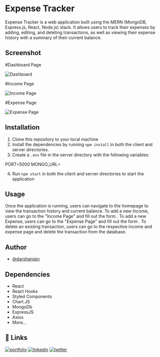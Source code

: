 # Expense Tracker

Expense Tracker is a web application built using the MERN (MongoDB, Express.js, React, Node.js) stack. It allows users to track their expenses by adding, editing, and deleting transactions, as well as viewing their expense history with a summary of their current balance.


## Screenshot

#Dashboard Page

![Dashboard](https://user-images.githubusercontent.com/109844175/228444366-87b7c2f9-4348-4957-bcea-87114c7bd006.png)

#Income Page

![Income Page](https://user-images.githubusercontent.com/109844175/228444631-f6513cfe-1b4c-44c6-8595-198bcc963510.png)

#Expense Page

![Expense Page](https://user-images.githubusercontent.com/109844175/228444691-6a3c3bc4-a7f8-444c-8a14-fad7a35ba0c7.png)


## Installation

1. Clone this repository to your local machine
2. Install the dependencies by running `npm install` in both the client and server directories.
3. Create a `.env` file in the server directory with the following variables:

PORT=5000
MONGO_URL=<Your MongoDB URI>

4. Run `npm start` in both the client and server directories to start the application

## Usage

Once the application is running, users can navigate to the homepage to view the transaction history and current balance. To add a new Income, users can go to the "Income Page" and fill out the form . To add a new Expense, users can go to the "Expense Page" and fill out the form . To  delete an existing transaction, users can go to the respective income and expense page and delete the transaction from the database.


## Author

- [@darshanjain](https://github.com/darshanjaipuria/)

## Dependencies

- React
- React Hooks
- Styled Components
- Chart.JS
- MongoDb
- ExpressJS
- Axios
- More...

## 🔗 Links
[![portfolio](https://img.shields.io/badge/my_portfolio-000?style=for-the-badge&logo=ko-fi&logoColor=white)](https://darshanjain.netlify.app/)
[![linkedin](https://img.shields.io/badge/linkedin-0A66C2?style=for-the-badge&logo=linkedin&logoColor=white)](https://www.linkedin.com/in/darshannn-jain/)
[![twitter](https://img.shields.io/badge/twitter-1DA1F2?style=for-the-badge&logo=twitter&logoColor=white)](https://twitter.com/DarshanJaipuria)


